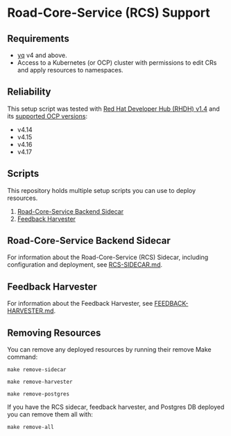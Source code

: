 # Road-Core-Service (RCS) Support

## Requirements

- [yq](https://github.com/mikefarah/yq/) v4 and above.
- Access to a Kubernetes (or OCP) cluster with permissions to edit CRs and apply resources to namespaces.

## Reliability

This setup script was tested with [Red Hat Developer Hub (RHDH) v1.4](https://docs.redhat.com/en/documentation/red_hat_developer_hub/1.4/) and its [supported OCP versions](https://access.redhat.com/support/policy/updates/developerhub):

- v4.14
- v4.15
- v4.16
- v4.17

## Scripts

This repository holds multiple setup scripts you can use to deploy resources.

1. [Road-Core-Service Backend Sidecar](#road-core-service-backend-sidecar)
2. [Feedback Harvester](#feedback-harvester)

## Road-Core-Service Backend Sidecar

For information about the Road-Core-Service (RCS) Sidecar, including configuration and deployment, see [RCS-SIDECAR.md](./docs/rcs-sidecar/RCS-SIDECAR.md).

## Feedback Harvester

For information about the Feedback Harvester, see [FEEDBACK-HARVESTER.md](./docs/feedback-harvester/FEEDBACK-HARVESTER.md).

## Removing Resources

You can remove any deployed resources by running their remove Make command:

```
make remove-sidecar
```

```
make remove-harvester
```

```
make remove-postgres
```

If you have the RCS sidecar, feedback harvester, and Postgres DB deployed you can remove them all with:

```
make remove-all
```